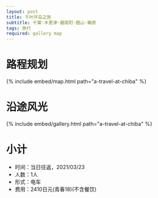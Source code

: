 ```yaml
---
layout: post
title: 千叶环岛之旅
subtitle: 千葉·木更津·鋸南町·館山·鵜原
tags: 旅行
required: gallery map
---
```


# 路程规划

{% include embed/map.html path="a-travel-at-chiba" %}

# 沿途风光

{% include embed/gallery.html path="a-travel-at-chiba" %}

# 小计

- 时间：当日往返，2021/03/23
- 人数：1人
- 形式：电车
- 费用：2410日元(青春18)(不含餐饮)
